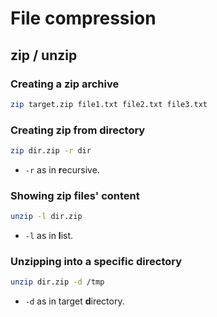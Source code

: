# File compression

## zip / unzip

### Creating a zip archive

```sh
zip target.zip file1.txt file2.txt file3.txt
```

### Creating zip from directory

```sh
zip dir.zip -r dir
```

- `-r` as in **r**ecursive.

### Showing zip files' content

```sh
unzip -l dir.zip
```

- `-l` as in **l**ist.

### Unzipping into a specific directory

```sh
unzip dir.zip -d /tmp
```

- `-d` as in target **d**irectory.
